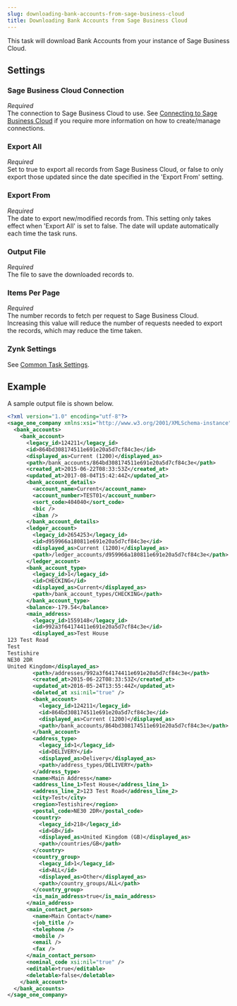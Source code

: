 ```yaml
---
slug: downloading-bank-accounts-from-sage-business-cloud
title: Downloading Bank Accounts from Sage Business Cloud
---
```

This task will download Bank Accounts from your instance of Sage Business Cloud.

## Settings
### Sage Business Cloud Connection
_Required_  
The connection to Sage Business Cloud to use. See [Connecting to Sage Business Cloud](connecting-to-connecting-to-sage-business-cloud) if you require more information on how to create/manage connections.

### Export All
_Required_  
Set to true to export all records from Sage Business Cloud, or false to only export those updated since the date specified in the 'Export From' setting.

### Export From
_Required_  
The date to export new/modified records from. This setting only takes effect when 'Export All' is set to false. The date will update automatically each time the task runs.

### Output File
_Required_  
The file to save the downloaded records to.

### Items Per Page
_Required_  
The number records to fetch per request to Sage Business Cloud. Increasing this value will reduce the number of requests needed to export the records, which may reduce the time taken.

### Zynk Settings
See [Common Task Settings](common-task-settings).

## Example
A sample output file is shown below.
```xml
<?xml version="1.0" encoding="utf-8"?>
<sage_one_company xmlns:xsi="http://www.w3.org/2001/XMLSchema-instance" xmlns:xsd="http://www.w3.org/2001/XMLSchema">
  <bank_accounts>
    <bank_account>
      <legacy_id>124211</legacy_id>
      <id>864bd308174511e691e20a5d7cf84c3e</id>
      <displayed_as>Current (1200)</displayed_as>
      <path>/bank_accounts/864bd308174511e691e20a5d7cf84c3e</path>
      <created_at>2015-06-22T08:33:53Z</created_at>
      <updated_at>2017-08-04T15:42:44Z</updated_at>
      <bank_account_details>
        <account_name>Current</account_name>
        <account_number>TEST01</account_number>
        <sort_code>404040</sort_code>
        <bic />
        <iban />
      </bank_account_details>
      <ledger_account>
        <legacy_id>2654253</legacy_id>
        <id>d959966a180811e691e20a5d7cf84c3e</id>
        <displayed_as>Current (1200)</displayed_as>
        <path>/ledger_accounts/d959966a180811e691e20a5d7cf84c3e</path>
      </ledger_account>
      <bank_account_type>
        <legacy_id>1</legacy_id>
        <id>CHECKING</id>
        <displayed_as>Current</displayed_as>
        <path>/bank_account_types/CHECKING</path>
      </bank_account_type>
      <balance>-179.54</balance>
      <main_address>
        <legacy_id>1559148</legacy_id>
        <id>992a3f64174411e691e20a5d7cf84c3e</id>
        <displayed_as>Test House
123 Test Road
Test
Testishire
NE30 2DR
United Kingdom</displayed_as>
        <path>/addresses/992a3f64174411e691e20a5d7cf84c3e</path>
        <created_at>2015-06-22T08:33:53Z</created_at>
        <updated_at>2016-05-24T13:55:44Z</updated_at>
        <deleted_at xsi:nil="true" />
        <bank_account>
          <legacy_id>124211</legacy_id>
          <id>864bd308174511e691e20a5d7cf84c3e</id>
          <displayed_as>Current (1200)</displayed_as>
          <path>/bank_accounts/864bd308174511e691e20a5d7cf84c3e</path>
        </bank_account>
        <address_type>
          <legacy_id>1</legacy_id>
          <id>DELIVERY</id>
          <displayed_as>Delivery</displayed_as>
          <path>/address_types/DELIVERY</path>
        </address_type>
        <name>Main Address</name>
        <address_line_1>Test House</address_line_1>
        <address_line_2>123 Test Road</address_line_2>
        <city>Test</city>
        <region>Testishire</region>
        <postal_code>NE30 2DR</postal_code>
        <country>
          <legacy_id>218</legacy_id>
          <id>GB</id>
          <displayed_as>United Kingdom (GB)</displayed_as>
          <path>/countries/GB</path>
        </country>
        <country_group>
          <legacy_id>1</legacy_id>
          <id>ALL</id>
          <displayed_as>Other</displayed_as>
          <path>/country_groups/ALL</path>
        </country_group>
        <is_main_address>true</is_main_address>
      </main_address>
      <main_contact_person>
        <name>Main Contact</name>
        <job_title />
        <telephone />
        <mobile />
        <email />
        <fax />
      </main_contact_person>
      <nominal_code xsi:nil="true" />
      <editable>true</editable>
      <deletable>false</deletable>
    </bank_account>
  </bank_accounts>
</sage_one_company>
```